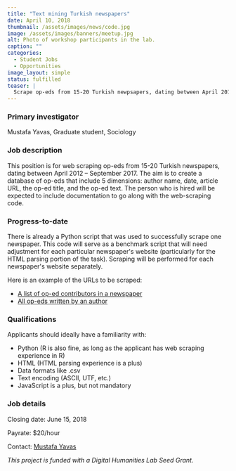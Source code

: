```yaml
---
title: "Text mining Turkish newspapers"
date: April 10, 2018
thumbnail: /assets/images/news/code.jpg
image: /assets/images/banners/meetup.jpg
alt: Photo of workshop participants in the lab.
caption: ""
categories:
  - Student Jobs
  - Opportunities
image_layout: simple
status: fulfilled
teaser: |
  Scrape op-eds from 15-20 Turkish newpsapers, dating between April 2012 - September 2017.
---
```


### Primary investigator
Mustafa Yavas, Graduate student, Sociology

### Job description
This position is for web scraping op-eds from 15-20 Turkish newspapers, dating between April 2012 – September 2017. The aim is to create a database of op-eds that include 5 dimensions: author name, date, article URL, the op-ed title, and the op-ed text. The person who is hired will be expected to include documentation to go along with the web-scraping code.

### Progress-to-date
There is already a Python script that was used to successfully scrape one newspaper. This code will serve as a benchmark script that will need adjustment for each particular newspaper's website (particularly for the HTML parsing portion of the task). Scraping will be performed for each newspaper's website separately.

Here is an example of the URLs to be scraped:
- <a href='http://www.hurriyet.com.tr/yazarlar/tum-yazarlar/' target='_blank'>A list of op-ed contributors in a newspaper</a>
- <a href='http://www.hurriyet.com.tr/yazarlar/ahmet-hakan/' target='_blank'>All op-eds written by an author</a>

### Qualifications
Applicants should ideally have a familiarity with:
- Python (R is also fine, as long as the applicant has web scraping experience in R)
- HTML (HTML parsing experience is a plus)
- Data formats like .csv
- Text encoding (ASCII, UTF, etc.)
- JavaScript is a plus, but not mandatory

### Job details
Closing date: June 15, 2018

Payrate: $20/hour

Contact: [Mustafa Yavas](mailto:mustafa.yavas@yale.edu)

*This project is funded with a Digital Humanities Lab Seed Grant.*
